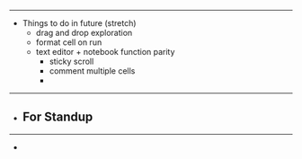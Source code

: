 
--- 
- Things to do in future (stretch)
	- drag and drop exploration
	- format cell on run
	- text editor + notebook function parity
		- sticky scroll
		- comment multiple cells
		- 

--- 
- For Standup
	- 

---
- 